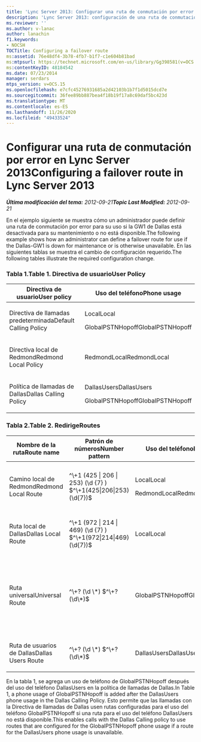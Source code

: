 ```yaml
---
title: 'Lync Server 2013: Configurar una ruta de conmutación por error'
description: 'Lync Server 2013: configuración de una ruta de conmutación por error.'
ms.reviewer: ''
ms.author: v-lanac
author: lanachin
f1.keywords:
- NOCSH
TOCTitle: Configuring a failover route
ms:assetid: 76e48df4-3b78-4fb7-b1f7-c1e604b81bad
ms:mtpsurl: https://technet.microsoft.com/en-us/library/Gg398581(v=OCS.15)
ms:contentKeyID: 48184542
ms.date: 07/23/2014
manager: serdars
mtps_version: v=OCS.15
ms.openlocfilehash: e7cfc45276931685a2d42103b1b7f1d5015dcd7e
ms.sourcegitcommit: 36fee89bb887bea4f18b19f17a8c69daf5bc423d
ms.translationtype: MT
ms.contentlocale: es-ES
ms.lasthandoff: 11/26/2020
ms.locfileid: "49433524"
---
```

# <a name="configuring-a-failover-route-in-lync-server-2013"></a><span data-ttu-id="a4f39-103">Configurar una ruta de conmutación por error en Lync Server 2013</span><span class="sxs-lookup"><span data-stu-id="a4f39-103">Configuring a failover route in Lync Server 2013</span></span>

<div data-xmlns="http://www.w3.org/1999/xhtml">

<div class="topic" data-xmlns="http://www.w3.org/1999/xhtml" data-msxsl="urn:schemas-microsoft-com:xslt" data-cs="https://msdn.microsoft.com/">

<div data-asp="https://msdn2.microsoft.com/asp">



</div>

<div id="mainSection">

<div id="mainBody"><span data-ttu-id="a4f39-104">

<span> </span></span><span class="sxs-lookup"><span data-stu-id="a4f39-104">

<span> </span></span></span>

<span data-ttu-id="a4f39-105">_**Última modificación del tema:** 2012-09-21_</span><span class="sxs-lookup"><span data-stu-id="a4f39-105">_**Topic Last Modified:** 2012-09-21_</span></span>

<span data-ttu-id="a4f39-106">En el ejemplo siguiente se muestra cómo un administrador puede definir una ruta de conmutación por error para su uso si la GW1 de Dallas está desactivada para su mantenimiento o no está disponible.</span><span class="sxs-lookup"><span data-stu-id="a4f39-106">The following example shows how an administrator can define a failover route for use if the Dallas-GW1 is down for maintenance or is otherwise unavailable.</span></span> <span data-ttu-id="a4f39-107">En las siguientes tablas se muestra el cambio de configuración requerido.</span><span class="sxs-lookup"><span data-stu-id="a4f39-107">The following tables illustrate the required configuration change.</span></span>

### <a name="table-1-user-policy"></a><span data-ttu-id="a4f39-108">Tabla 1.</span><span class="sxs-lookup"><span data-stu-id="a4f39-108">Table 1.</span></span> <span data-ttu-id="a4f39-109">Directiva de usuario</span><span class="sxs-lookup"><span data-stu-id="a4f39-109">User Policy</span></span>

<table>
<colgroup>
<col style="width: 50%" />
<col style="width: 50%" />
</colgroup>
<thead>
<tr class="header">
<th><span data-ttu-id="a4f39-110">Directiva de usuario</span><span class="sxs-lookup"><span data-stu-id="a4f39-110">User policy</span></span></th>
<th><span data-ttu-id="a4f39-111">Uso del teléfono</span><span class="sxs-lookup"><span data-stu-id="a4f39-111">Phone usage</span></span></th>
</tr>
</thead>
<tbody>
<tr class="odd">
<td><p><span data-ttu-id="a4f39-112">Directiva de llamadas predeterminada</span><span class="sxs-lookup"><span data-stu-id="a4f39-112">Default Calling Policy</span></span></p></td>
<td><p><span data-ttu-id="a4f39-113">Local</span><span class="sxs-lookup"><span data-stu-id="a4f39-113">Local</span></span></p>
<p><span data-ttu-id="a4f39-114">GlobalPSTNHopoff</span><span class="sxs-lookup"><span data-stu-id="a4f39-114">GlobalPSTNHopoff</span></span></p></td>
</tr>
<tr class="even">
<td><p><span data-ttu-id="a4f39-115">Directiva local de Redmond</span><span class="sxs-lookup"><span data-stu-id="a4f39-115">Redmond Local Policy</span></span></p></td>
<td><p><span data-ttu-id="a4f39-116">RedmondLocal</span><span class="sxs-lookup"><span data-stu-id="a4f39-116">RedmondLocal</span></span></p></td>
</tr>
<tr class="odd">
<td><p><span data-ttu-id="a4f39-117">Política de llamadas de Dallas</span><span class="sxs-lookup"><span data-stu-id="a4f39-117">Dallas Calling Policy</span></span></p></td>
<td><p><span data-ttu-id="a4f39-118">DallasUsers</span><span class="sxs-lookup"><span data-stu-id="a4f39-118">DallasUsers</span></span></p>
<p><span data-ttu-id="a4f39-119">GlobalPSTNHopoff</span><span class="sxs-lookup"><span data-stu-id="a4f39-119">GlobalPSTNHopoff</span></span></p></td>
</tr>
</tbody>
</table>


### <a name="table-2-routes"></a><span data-ttu-id="a4f39-120">Tabla 2.</span><span class="sxs-lookup"><span data-stu-id="a4f39-120">Table 2.</span></span> <span data-ttu-id="a4f39-121">Redirige</span><span class="sxs-lookup"><span data-stu-id="a4f39-121">Routes</span></span>

<table>
<colgroup>
<col style="width: 20%" />
<col style="width: 20%" />
<col style="width: 20%" />
<col style="width: 20%" />
<col style="width: 20%" />
</colgroup>
<thead>
<tr class="header">
<th><span data-ttu-id="a4f39-122">Nombre de la ruta</span><span class="sxs-lookup"><span data-stu-id="a4f39-122">Route name</span></span></th>
<th><span data-ttu-id="a4f39-123">Patrón de números</span><span class="sxs-lookup"><span data-stu-id="a4f39-123">Number pattern</span></span></th>
<th><span data-ttu-id="a4f39-124">Uso del teléfono</span><span class="sxs-lookup"><span data-stu-id="a4f39-124">Phone usage</span></span></th>
<th><span data-ttu-id="a4f39-125">Tronco</span><span class="sxs-lookup"><span data-stu-id="a4f39-125">Trunk</span></span></th>
<th><span data-ttu-id="a4f39-126">Puerta</span><span class="sxs-lookup"><span data-stu-id="a4f39-126">Gateway</span></span></th>
</tr>
</thead>
<tbody>
<tr class="odd">
<td><p><span data-ttu-id="a4f39-127">Camino local de Redmond</span><span class="sxs-lookup"><span data-stu-id="a4f39-127">Redmond Local Route</span></span></p></td>
<td><p><span data-ttu-id="a4f39-128">^\+1 (425 | 206 | 253) (\d {7} ) $</span><span class="sxs-lookup"><span data-stu-id="a4f39-128">^\+1(425|206|253)(\d{7})$</span></span></p></td>
<td><p><span data-ttu-id="a4f39-129">Local</span><span class="sxs-lookup"><span data-stu-id="a4f39-129">Local</span></span></p>
<p><span data-ttu-id="a4f39-130">RedmondLocal</span><span class="sxs-lookup"><span data-stu-id="a4f39-130">RedmondLocal</span></span></p></td>
<td><p><span data-ttu-id="a4f39-131">Trunk1</span><span class="sxs-lookup"><span data-stu-id="a4f39-131">Trunk1</span></span></p>
<p><span data-ttu-id="a4f39-132">Trunk2</span><span class="sxs-lookup"><span data-stu-id="a4f39-132">Trunk2</span></span></p></td>
<td><p><span data-ttu-id="a4f39-133">Rojo: GW1</span><span class="sxs-lookup"><span data-stu-id="a4f39-133">Red-GW1</span></span></p>
<p><span data-ttu-id="a4f39-134">Rojo: GW2</span><span class="sxs-lookup"><span data-stu-id="a4f39-134">Red-GW2</span></span></p></td>
</tr>
<tr class="even">
<td><p><span data-ttu-id="a4f39-135">Ruta local de Dallas</span><span class="sxs-lookup"><span data-stu-id="a4f39-135">Dallas Local Route</span></span></p></td>
<td><p><span data-ttu-id="a4f39-136">^\+1 (972 | 214 | 469) (\d {7} ) $</span><span class="sxs-lookup"><span data-stu-id="a4f39-136">^\+1(972|214|469)(\d{7})$</span></span></p></td>
<td><p><span data-ttu-id="a4f39-137">Local</span><span class="sxs-lookup"><span data-stu-id="a4f39-137">Local</span></span></p></td>
<td><p><span data-ttu-id="a4f39-138">Trunk3</span><span class="sxs-lookup"><span data-stu-id="a4f39-138">Trunk3</span></span></p></td>
<td><p><span data-ttu-id="a4f39-139">Dallas-GW1</span><span class="sxs-lookup"><span data-stu-id="a4f39-139">Dallas-GW1</span></span></p></td>
</tr>
<tr class="odd">
<td><p><span data-ttu-id="a4f39-140">Ruta universal</span><span class="sxs-lookup"><span data-stu-id="a4f39-140">Universal Route</span></span></p></td>
<td><p><span data-ttu-id="a4f39-141">^\+? (\d \*) $</span><span class="sxs-lookup"><span data-stu-id="a4f39-141">^\+?(\d\*)$</span></span></p></td>
<td><p><span data-ttu-id="a4f39-142">GlobalPSTNHopoff</span><span class="sxs-lookup"><span data-stu-id="a4f39-142">GlobalPSTNHopoff</span></span></p></td>
<td><p><span data-ttu-id="a4f39-143">Trunk1</span><span class="sxs-lookup"><span data-stu-id="a4f39-143">Trunk1</span></span></p>
<p><span data-ttu-id="a4f39-144">Trunk2</span><span class="sxs-lookup"><span data-stu-id="a4f39-144">Trunk2</span></span></p>
<p><span data-ttu-id="a4f39-145">Trunk3</span><span class="sxs-lookup"><span data-stu-id="a4f39-145">Trunk3</span></span></p></td>
<td><p><span data-ttu-id="a4f39-146">Rojo: GW1</span><span class="sxs-lookup"><span data-stu-id="a4f39-146">Red-GW1</span></span></p>
<p><span data-ttu-id="a4f39-147">Rojo: GW2</span><span class="sxs-lookup"><span data-stu-id="a4f39-147">Red-GW2</span></span></p>
<p><span data-ttu-id="a4f39-148">Dallas-GW1</span><span class="sxs-lookup"><span data-stu-id="a4f39-148">Dallas-GW1</span></span></p></td>
</tr>
<tr class="even">
<td><p><span data-ttu-id="a4f39-149">Ruta de usuarios de Dallas</span><span class="sxs-lookup"><span data-stu-id="a4f39-149">Dallas Users Route</span></span></p></td>
<td><p><span data-ttu-id="a4f39-150">^\+? (\d \*) $</span><span class="sxs-lookup"><span data-stu-id="a4f39-150">^\+?(\d\*)$</span></span></p></td>
<td><p><span data-ttu-id="a4f39-151">DallasUsers</span><span class="sxs-lookup"><span data-stu-id="a4f39-151">DallasUsers</span></span></p></td>
<td><p><span data-ttu-id="a4f39-152">Trunk3</span><span class="sxs-lookup"><span data-stu-id="a4f39-152">Trunk3</span></span></p></td>
<td><p><span data-ttu-id="a4f39-153">Dallas-GW1</span><span class="sxs-lookup"><span data-stu-id="a4f39-153">Dallas-GW1</span></span></p></td>
</tr>
</tbody>
</table>


<span data-ttu-id="a4f39-154">En la tabla 1, se agrega un uso de teléfono de GlobalPSTNHopoff después del uso del teléfono DallasUsers en la política de llamadas de Dallas.</span><span class="sxs-lookup"><span data-stu-id="a4f39-154">In Table 1, a phone usage of GlobalPSTNHopoff is added after the DallasUsers phone usage in the Dallas Calling Policy.</span></span> <span data-ttu-id="a4f39-155">Esto permite que las llamadas con la Directiva de llamadas de Dallas usen rutas configuradas para el uso del teléfono GlobalPSTNHopoff si una ruta para el uso del teléfono DallasUsers no está disponible.</span><span class="sxs-lookup"><span data-stu-id="a4f39-155">This enables calls with the Dallas Calling policy to use routes that are configured for the GlobalPSTNHopoff phone usage if a route for the DallasUsers phone usage is unavailable.</span></span>

<span data-ttu-id="a4f39-156"></div>

<span> </span>

</div>

</div>

</span><span class="sxs-lookup"><span data-stu-id="a4f39-156"></div>

<span> </span>

</div>

</div>

</span></span></div>


